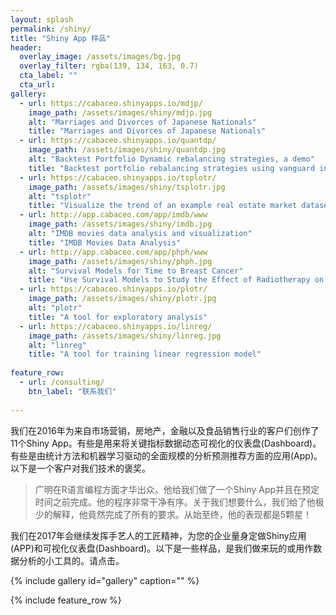 ```yaml
---
layout: splash
permalink: /shiny/
title: "Shiny App 样品"
header:
  overlay_image: /assets/images/bg.jpg
  overlay_filter: rgba(139, 134, 163, 0.7)
  cta_label: ""
  cta_url: 
gallery:
  - url: https://cabaceo.shinyapps.io/mdjp/
    image_path: /assets/images/shiny/mdjp.jpg
    alt: "Marriages and Divorces of Japanese Nationals"
    title: "Marriages and Divorces of Japanese Nationals"
  - url: https://cabaceo.shinyapps.io/quantdp/
    image_path: /assets/images/shiny/quantdp.jpg
    alt: "Backtest Portfolio Dynamic rebalancing strategies, a demo"
    title: "Backtest portfolio rebalancing strategies using vanguard index funds"
  - url: https://cabaceo.shinyapps.io/tsplotr/
    image_path: /assets/images/shiny/tsplotr.jpg
    alt: "tsplotr"
    title: "Visualize the trend of an example real estate market dataset"    
  - url: http://app.cabaceo.com/app/imdb/www
    image_path: /assets/images/shiny/imdb.jpg
    alt: "IMDB movies data analysis and visualization"
    title: "IMDB Movies Data Analysis"
  - url: http://app.cabaceo.com/app/phph/www
    image_path: /assets/images/shiny/phph.jpg
    alt: "Survival Models for Time to Breast Cancer"
    title: "Use Survival Models to Study the Effect of Radiotherapy on Time to Breast Cancer"
  - url: https://cabaceo.shinyapps.io/plotr/
    image_path: /assets/images/shiny/plotr.jpg
    alt: "plotr"
    title: "A tool for exploratory analysis"
  - url: https://cabaceo.shinyapps.io/linreg/
    image_path: /assets/images/shiny/linreg.jpg
    alt: "linreg"
    title: "A tool for training linear regression model"        
    
feature_row:
  - url: /consulting/
    btn_label: "联系我们"      
        
---
```


我们在2016年为来自市场营销，房地产，金融以及食品销售行业的客户们创作了11个Shiny App。有些是用来将关键指标数据动态可视化的仪表盘(Dashboard)。有些是由统计方法和机器学习驱动的全面规模的分析预测推荐方面的应用(App)。以下是一个客户对我们技术的褒奖。

>广明在R语言编程方面才华出众。他给我们做了一个Shiny App并且在预定时间之前完成。他的程序非常干净有序。关于我们想要什么，我们给了他极少的解释，他竟然完成了所有的要求。从始至终，他的表现都是5颗星！

我们在2017年会继续发挥手艺人的工匠精神，为您的企业量身定做Shiny应用(APP)和可视化仪表盘(Dashboard)。以下是一些样品，是我们做来玩的或用作数据分析的小工具的。请点击。

{% include gallery id="gallery" caption="" %}

{% include feature_row %}